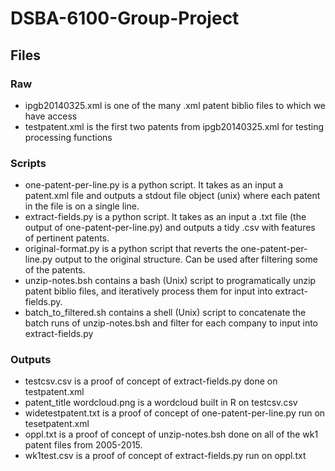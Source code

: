 # DSBA-6100-Group-Project

## Files

### Raw  
- ipgb20140325.xml is one of the many .xml patent biblio files to which we have access  
- testpatent.xml is the first two patents from ipgb20140325.xml for testing processing functions 

### Scripts  
- one-patent-per-line.py is a python script. It takes as an input a patent.xml file and outputs a stdout file object (unix) where each patent in the file is on a single line.  
- extract-fields.py is a python script. It takes as an input a .txt file (the output of one-patent-per-line.py) and outputs a tidy .csv with features of pertinent patents.  
- original-format.py is a python script that reverts the one-patent-per-line.py output to the original structure. Can be used after filtering some of the patents.  
- unzip-notes.bsh contains a bash (Unix) script to programatically unzip patent biblio files, and iteratively process them for input into extract-fields.py.  
- batch_to_filtered.sh contains a shell (Unix) script to concatenate the batch runs of unzip-notes.bsh and filter for each company to input into extract-fields.py

### Outputs
- testcsv.csv is a proof of concept of extract-fields.py done on testpatent.xml  
- patent_title wordcloud.png is a wordcloud built in R on testcsv.csv  
- widetestpatent.txt is a proof of concept of one-patent-per-line.py run on tesetpatent.xml  
- oppl.txt is a proof of concept of unzip-notes.bsh done on all of the wk1 patent files from 2005-2015.  
- wk1test.csv is a proof of concept of extract-fields.py run on oppl.txt  